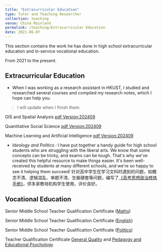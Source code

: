 ```yaml
---
title: "Extracurricular Education"
type: Tutor and Teaching Researcher
collection: teaching
venue: China Mainland
permalink: /teaching/Extracurricular Education
date: 2021-06-07
---
```


This section contains the work he has done in high school extracurricular education and in-service vocational education.

From 2021 to the present.

Extracurricular Education
---

- When I was working as a research assistant in HKUST, I studied and researched several courses and compiled my research notes, which I hope can help you.
> I will update when I finish them.
  
GIS and Spatial Analysis [pdf Version:202409]({{site.url}}/file/Tea_gis.pdf)

Quantitative Social Science [pdf Version:202409]({{site.url}}/file/Tea_qua.pdf)

Machine Learning and Artificial Intelligence [pdf Version:202409]({{site.url}}/file/Tea_mac.pdf)

- *Ideology and Politics :* I have put together a handy guide for high school students who are struggling with the liberal arts. We know that some concepts can be tricky, and exams can be tough. That's why we've created this helpful resource to make things easier. It's been well-received by students at many different schools, and we're so happy to see it helping them succeed!
针对高中学生在学习文科时遇到的问题，如概念不清、逻辑混乱、审题不清、生搬硬套等问题，编写了[《高考思想政治修炼手册》]({{site.url}}/file/高考思想政治修炼手册.pdf)，供多家教培机构学生使用，评价良好。

Vocational Education
---
Senior Middle School Teacher Qualification Certificate ([Maths](https://www.bilibili.com/video/BV1ES421P7v4/))

Senior Middle School Teacher Qualification Certificate ([English](https://www.bilibili.com/video/BV1pM4y1H7mb/))

Senior Middle School Teacher Qualification Certificate ([Politics](https://www.bilibili.com/video/BV1ar421M7Es/))

Teacher Qualification Certificate [General Quality](https://www.bilibili.com/video/BV1n14y197Cd/) and [Pedagogy and Educational Psychology](https://www.bilibili.com/video/BV1Du4y1m7Gu/)
